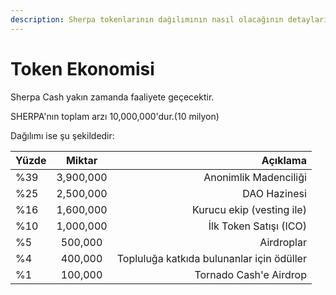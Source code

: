 ```yaml
---
description: Sherpa tokenlarının dağılımının nasıl olacağının detayları
---
```


# Token Ekonomisi

Sherpa Cash yakın zamanda faaliyete geçecektir.

SHERPA'nın toplam arzı 10,000,000'dur.\(10 milyon\)

Dağılımı ise şu şekildedir:

| Yüzde | Miktar | Açıklama |
| :--- | :---: | ---: |
| %39 | 3,900,000 | Anonimlik Madenciliği |
| %25 | 2,500,000 | DAO Hazinesi |
| %16 | 1,600,000 | Kurucu ekip \(vesting ile\) |
| %10 | 1,000,000 | İlk Token Satışı \(ICO\) |
| %5 | 500,000 | Airdroplar |
| %4 | 400,000 | Topluluğa katkıda bulunanlar için ödüller |
| %1 | 100,000 | Tornado Cash'e Airdrop |

